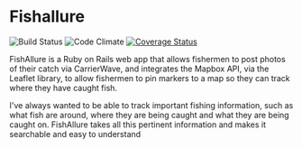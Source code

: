 # Fishallure


![Build Status](https://codeship.com/projects/7d3602c0-284e-0134-eaa6-0e5bf792534a/status?branch=master)
![Code Climate](https://codeclimate.com/github/bendarcy22/fishallure.png)
[![Coverage Status](https://coveralls.io/repos/github/bendarcy22/fishallure/badge.svg?branch=master)](https://coveralls.io/github/bendarcy22/fishallure?branch=master)

FishAllure is a Ruby on Rails web app that allows fishermen to post photos of their catch via CarrierWave, and integrates the Mapbox API, via the Leaflet library, to allow fishermen to pin markers to a map so they can track where they have caught fish.

I've always wanted to be able to track important fishing information, such as what fish are around, where they are being caught and what they are being caught on. FishAllure takes all this pertinent information and makes it searchable and easy to understand
